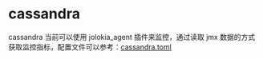 # cassandra

cassandra 当前可以使用 jolokia_agent 插件来监控，通过读取 jmx 数据的方式获取监控指标，配置文件可以参考：[cassandra.toml](../../conf/example.input.jolokia_agent/cassandra.toml)
